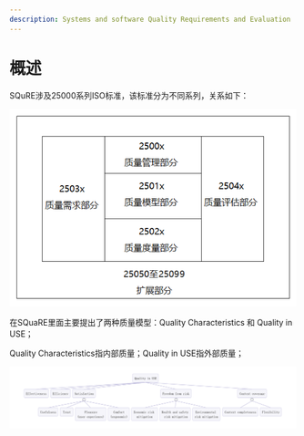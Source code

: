 ```yaml
---
description: Systems and software Quality Requirements and Evaluation
---
```


# 概述

SQuRE涉及25000系列ISO标准，该标准分为不同系列，关系如下：

![](../.gitbook/assets/image%20%2859%29.png)

在SQuaRE里面主要提出了两种质量模型：Quality Characteristics 和 Quality in USE；

Quality Characteristics指内部质量；Quality in USE指外部质量；

![](../.gitbook/assets/quality-in-use.jpg)

